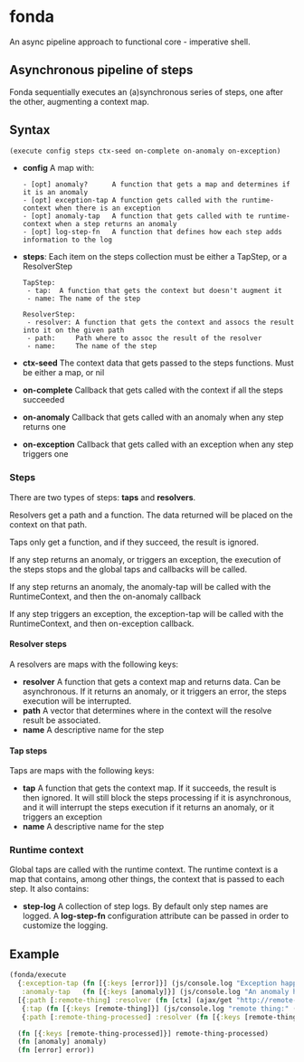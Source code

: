 # fonda

An async pipeline approach to functional core - imperative shell.

## Asynchronous pipeline of steps

Fonda sequentially executes an (a)synchronous series of steps, one after the other, augmenting a context map.

## Syntax

```clojure
(execute config steps ctx-seed on-complete on-anomaly on-exception)
```
- **config** A map with:

      - [opt] anomaly?      A function that gets a map and determines if it is an anomaly
      - [opt] exception-tap A function gets called with the runtime-context when there is an exception
      - [opt] anomaly-tap   A function that gets called with te runtime-context when a step returns an anomaly
      - [opt] log-step-fn   A function that defines how each step adds information to the log

- **steps**: Each item on the steps collection must be either a TapStep, or a ResolverStep

      TapStep:
       - tap:  A function that gets the context but doesn't augment it
       - name: The name of the step

      ResolverStep:
       - resolver: A function that gets the context and assocs the result into it on the given path
       - path:     Path where to assoc the result of the resolver
       - name:     The name of the step
       
- **ctx-seed** The context data that gets passed to the steps functions.
               Must be either a map, or nil
               
- **on-complete**  Callback that gets called with the context if all the steps succeeded
- **on-anomaly**   Callback that gets called with an anomaly when any step returns one
- **on-exception** Callback that gets called with an exception when any step triggers one

### Steps

There are two types of steps: **taps** and **resolvers**.

Resolvers get a path and a function. The data returned will be placed on the context on that path.

Taps only get a function, and if they succeed, the result is ignored.

If any step returns an anomaly, or triggers an exception, the execution of the steps stops and the global taps and 
callbacks will be called.

If any step returns an anomaly, the anomaly-tap will be called with the RuntimeContext, and then the on-anomaly callback

If any step triggers an exception, the exception-tap will be called with the RuntimeContext, and then on-exception callback.

#### Resolver steps

A resolvers are maps with the following keys:

- **resolver** A function that gets a context map and returns data. Can be asynchronous.
               If it returns an anomaly, or it triggers an error, the steps execution will be interrupted.
- **path** A vector that determines where in the context will the resolve result be associated.
- **name** A descriptive name for the step

#### Tap steps

Taps are maps with the following keys:

- **tap**   A function that gets the context map. If it succeeds, the result is then ignored.
            It will still block the steps processing if it is asynchronous, and it will interrupt the steps execution
            if it returns an anomaly, or it triggers an exception
- **name**  A descriptive name for the step

### Runtime context

Global taps are called with the runtime context. The runtime context is a map that contains, among other things, 
the context that is passed to each step. It also contains:

- **step-log** A collection of step logs. By default only step names are logged.
               A **log-step-fn** configuration attribute can be passed in order to customize the logging.
 


## Example

```clojure
(fonda/execute
  {:exception-tap (fn [{:keys [error]}] (js/console.log "Exception happened:" error))
   :anomaly-tap   (fn [{:keys [anomaly]}] (js/console.log "An anomaly happened:" anomaly))}
  [{:path [:remote-thing] :resolver (fn [ctx] (ajax/get "http://remote-thing-url"))}
   {:tap (fn [{:keys [remote-thing]}] (js/console.log "remote thing:" ()))}
   {:path [:remote-thing-processed] :resolver (fn [{:keys [remote-thing]} (process-remote-thing remote-thing)])}]

  (fn [{:keys [remote-thing-processed]}] remote-thing-processed)
  (fn [anomaly] anomaly)
  (fn [error] error))

```